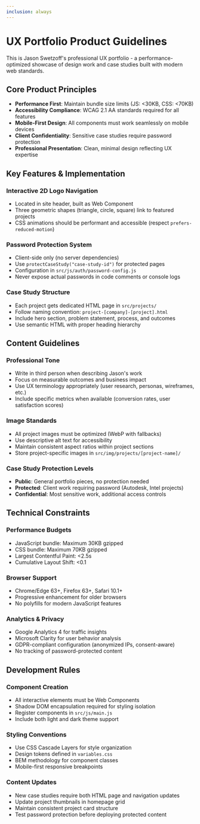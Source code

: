 ```yaml
---
inclusion: always
---
```


# UX Portfolio Product Guidelines

This is Jason Swetzoff's professional UX portfolio - a performance-optimized showcase of design work and case studies built with modern web standards.

## Core Product Principles

- **Performance First**: Maintain bundle size limits (JS: <30KB, CSS: <70KB)
- **Accessibility Compliance**: WCAG 2.1 AA standards required for all features
- **Mobile-First Design**: All components must work seamlessly on mobile devices
- **Client Confidentiality**: Sensitive case studies require password protection
- **Professional Presentation**: Clean, minimal design reflecting UX expertise

## Key Features & Implementation

### Interactive 2D Logo Navigation

- Located in site header, built as Web Component
- Three geometric shapes (triangle, circle, square) link to featured projects
- CSS animations should be performant and accessible (respect `prefers-reduced-motion`)

### Password Protection System

- Client-side only (no server dependencies)
- Use `protectCaseStudy("case-study-id")` for protected pages
- Configuration in `src/js/auth/password-config.js`
- Never expose actual passwords in code comments or console logs

### Case Study Structure

- Each project gets dedicated HTML page in `src/projects/`
- Follow naming convention: `project-[company]-[project].html`
- Include hero section, problem statement, process, and outcomes
- Use semantic HTML with proper heading hierarchy

## Content Guidelines

### Professional Tone

- Write in third person when describing Jason's work
- Focus on measurable outcomes and business impact
- Use UX terminology appropriately (user research, personas, wireframes, etc.)
- Include specific metrics when available (conversion rates, user satisfaction scores)

### Image Standards

- All project images must be optimized (WebP with fallbacks)
- Use descriptive alt text for accessibility
- Maintain consistent aspect ratios within project sections
- Store project-specific images in `src/img/projects/[project-name]/`

### Case Study Protection Levels

- **Public**: General portfolio pieces, no protection needed
- **Protected**: Client work requiring password (Autodesk, Intel projects)
- **Confidential**: Most sensitive work, additional access controls

## Technical Constraints

### Performance Budgets

- JavaScript bundle: Maximum 30KB gzipped
- CSS bundle: Maximum 70KB gzipped
- Largest Contentful Paint: <2.5s
- Cumulative Layout Shift: <0.1

### Browser Support

- Chrome/Edge 63+, Firefox 63+, Safari 10.1+
- Progressive enhancement for older browsers
- No polyfills for modern JavaScript features

### Analytics & Privacy

- Google Analytics 4 for traffic insights
- Microsoft Clarity for user behavior analysis
- GDPR-compliant configuration (anonymized IPs, consent-aware)
- No tracking of password-protected content

## Development Rules

### Component Creation

- All interactive elements must be Web Components
- Shadow DOM encapsulation required for styling isolation
- Register components in `src/js/main.js`
- Include both light and dark theme support

### Styling Conventions

- Use CSS Cascade Layers for style organization
- Design tokens defined in `variables.css`
- BEM methodology for component classes
- Mobile-first responsive breakpoints

### Content Updates

- New case studies require both HTML page and navigation updates
- Update project thumbnails in homepage grid
- Maintain consistent project card structure
- Test password protection before deploying protected content
